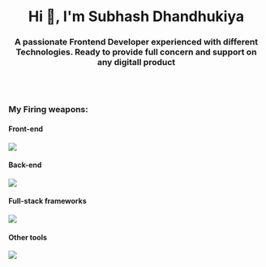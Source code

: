 <h1 align="center">Hi 👋, I'm Subhash Dhandhukiya</h1>
<h3 align="center">A passionate Frontend Developer experienced with different Technologies. Ready to provide full concern and support on any digitall product</h3>
<br/>
<br/>

### My Firing weapons:

#### Front-end
<img src="https://skillicons.dev/icons?i=html,css,js,ts,react,gatsby,bootstrap,materialui,emotion,tailwind,nextjs,redux,regex,react,sass,styledcomponents&perline=10" />

#### Back-end
<img src="https://skillicons.dev/icons?i=php,nodejs,express,nestjs,mysql,mongodb,postgres,supabase,firebase,appwrite,go,graphql,redis,sqlite&perline=10" />

#### Full-stack frameworks
<img src="https://skillicons.dev/icons?i=remix,nextjs,apollo,wordpress,jenkins,jest,webpack&perline=10" />

#### Other tools
<img src="https://skillicons.dev/icons?i=git,linux,vscode,bash,docker,electron,gcp,github,gitlab,heroku,kubernetes,nginx,aws,azure,cassandra&perline=10" />

<br />
<br />
<br />
